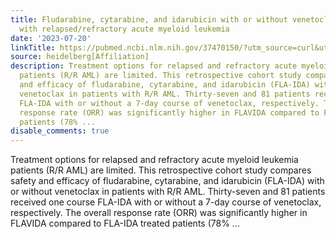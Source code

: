 ```yaml
---
title: Fludarabine, cytarabine, and idarubicin with or without venetoclax in patients
  with relapsed/refractory acute myeloid leukemia
date: '2023-07-20'
linkTitle: https://pubmed.ncbi.nlm.nih.gov/37470150/?utm_source=curl&utm_medium=rss&utm_campaign=pubmed-2&utm_content=1FakS-2QOkCT8HsMOQP1bCRQ4YzyumYOmxmF0moLsQ3dFB1E9V&fc=20220326224207&ff=20230720211418&v=2.17.9.post6+86293ac
source: heidelberg[Affiliation]
description: Treatment options for relapsed and refractory acute myeloid leukemia
  patients (R/R AML) are limited. This retrospective cohort study compares safety
  and efficacy of fludarabine, cytarabine, and idarubicin (FLA-IDA) with or without
  venetoclax in patients with R/R AML. Thirty-seven and 81 patients received one course
  FLA-IDA with or without a 7-day course of venetoclax, respectively. The overall
  response rate (ORR) was significantly higher in FLAVIDA compared to FLA-IDA treated
  patients (78% ...
disable_comments: true
---
```

Treatment options for relapsed and refractory acute myeloid leukemia patients (R/R AML) are limited. This retrospective cohort study compares safety and efficacy of fludarabine, cytarabine, and idarubicin (FLA-IDA) with or without venetoclax in patients with R/R AML. Thirty-seven and 81 patients received one course FLA-IDA with or without a 7-day course of venetoclax, respectively. The overall response rate (ORR) was significantly higher in FLAVIDA compared to FLA-IDA treated patients (78% ...